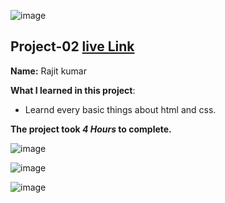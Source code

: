 ![image](https://img.shields.io/badge/project-2-red)

## Project-02  [live Link](https://project-2.netlify.app/)

**Name:** Rajit kumar

**What I learned in this project**:

  - Learnd every basic things about html and css.


**The project took ***4 Hours*** to complete.** 

![image](https://img.shields.io/badge/INeuron-LearnCodeOnline-brightgreen)

![image](https://img.shields.io/badge/Full%20stack%20JS%20bootcamp-Hitesh%20Chaudhary-lightgrey)

![image](https://github.com/Rajit909/Html-project-2/2.png)
